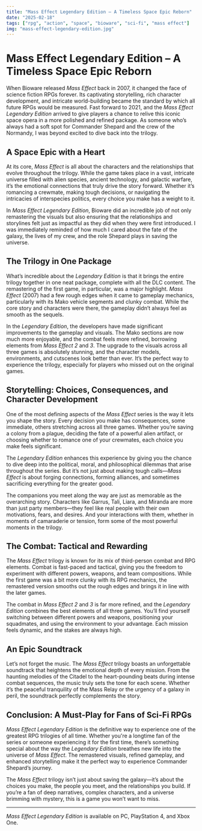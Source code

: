 ```yaml
---
title: "Mass Effect Legendary Edition – A Timeless Space Epic Reborn"
date: "2025-02-18"
tags: ["rpg", "action", "space", "bioware", "sci-fi", "mass effect"]
img: "mass-effect-legendary-edition.jpg"
---
```


# Mass Effect Legendary Edition – A Timeless Space Epic Reborn

When Bioware released *Mass Effect* back in 2007, it changed the face of science fiction RPGs forever. Its captivating storytelling, rich character development, and intricate world-building became the standard by which all future RPGs would be measured. Fast forward to 2021, and the *Mass Effect Legendary Edition* arrived to give players a chance to relive this iconic space opera in a more polished and refined package. As someone who’s always had a soft spot for Commander Shepard and the crew of the Normandy, I was beyond excited to dive back into the trilogy.

## A Space Epic with a Heart

At its core, *Mass Effect* is all about the characters and the relationships that evolve throughout the trilogy. While the game takes place in a vast, intricate universe filled with alien species, ancient technology, and galactic warfare, it’s the emotional connections that truly drive the story forward. Whether it’s romancing a crewmate, making tough decisions, or navigating the intricacies of interspecies politics, every choice you make has a weight to it.

In *Mass Effect Legendary Edition*, Bioware did an incredible job of not only remastering the visuals but also ensuring that the relationships and storylines felt just as impactful as they did when they were first introduced. I was immediately reminded of how much I cared about the fate of the galaxy, the lives of my crew, and the role Shepard plays in saving the universe.

## The Trilogy in One Package

What’s incredible about the *Legendary Edition* is that it brings the entire trilogy together in one neat package, complete with all the DLC content. The remastering of the first game, in particular, was a major highlight. *Mass Effect* (2007) had a few rough edges when it came to gameplay mechanics, particularly with its Mako vehicle segments and clunky combat. While the core story and characters were there, the gameplay didn’t always feel as smooth as the sequels.

In the *Legendary Edition*, the developers have made significant improvements to the gameplay and visuals. The Mako sections are now much more enjoyable, and the combat feels more refined, borrowing elements from *Mass Effect 2* and *3*. The upgrade to the visuals across all three games is absolutely stunning, and the character models, environments, and cutscenes look better than ever. It’s the perfect way to experience the trilogy, especially for players who missed out on the original games.

## Storytelling: Choices, Consequences, and Character Development

One of the most defining aspects of the *Mass Effect* series is the way it lets you shape the story. Every decision you make has consequences, some immediate, others stretching across all three games. Whether you’re saving a colony from a plague, deciding the fate of a powerful alien artifact, or choosing whether to romance one of your crewmates, each choice you make feels significant.

The *Legendary Edition* enhances this experience by giving you the chance to dive deep into the political, moral, and philosophical dilemmas that arise throughout the series. But it’s not just about making tough calls—*Mass Effect* is about forging connections, forming alliances, and sometimes sacrificing everything for the greater good.

The companions you meet along the way are just as memorable as the overarching story. Characters like Garrus, Tali, Liara, and Miranda are more than just party members—they feel like real people with their own motivations, fears, and desires. And your interactions with them, whether in moments of camaraderie or tension, form some of the most powerful moments in the trilogy.

## The Combat: Tactical and Rewarding

The *Mass Effect* trilogy is known for its mix of third-person combat and RPG elements. Combat is fast-paced and tactical, giving you the freedom to experiment with different powers, weapons, and team compositions. While the first game was a bit more clunky with its RPG mechanics, the remastered version smooths out the rough edges and brings it in line with the later games.

The combat in *Mass Effect 2* and *3* is far more refined, and the *Legendary Edition* combines the best elements of all three games. You’ll find yourself switching between different powers and weapons, positioning your squadmates, and using the environment to your advantage. Each mission feels dynamic, and the stakes are always high.

## An Epic Soundtrack

Let’s not forget the music. The *Mass Effect* trilogy boasts an unforgettable soundtrack that heightens the emotional depth of every mission. From the haunting melodies of the Citadel to the heart-pounding beats during intense combat sequences, the music truly sets the tone for each scene. Whether it’s the peaceful tranquility of the Mass Relay or the urgency of a galaxy in peril, the soundtrack perfectly complements the story.

## Conclusion: A Must-Play for Fans of Sci-Fi RPGs

*Mass Effect Legendary Edition* is the definitive way to experience one of the greatest RPG trilogies of all time. Whether you're a longtime fan of the series or someone experiencing it for the first time, there’s something special about the way the *Legendary Edition* breathes new life into the universe of *Mass Effect*. The remastered visuals, refined gameplay, and enhanced storytelling make it the perfect way to experience Commander Shepard’s journey.

The *Mass Effect* trilogy isn’t just about saving the galaxy—it’s about the choices you make, the people you meet, and the relationships you build. If you’re a fan of deep narratives, complex characters, and a universe brimming with mystery, this is a game you won’t want to miss.

---

*Mass Effect Legendary Edition* is available on PC, PlayStation 4, and Xbox One.
